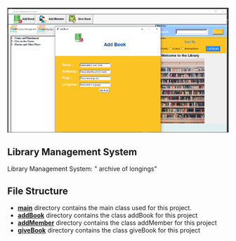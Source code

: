 

![LibraryMS_mvp 06](https://github.com/Okinbird/LibraryMS_mvp/blob/master/images/LibraryMS_mvp%2006.png)


##    Library Management System


Library Management System: " archive of longings"


## File Structure
- **[main](https://github.com/Okinbird/LibraryMS_mvp/blob/master/main.py)** directory contains the main class used for this project.
- **[addBook](https://github.com/Okinbird/LibraryMS_mvp/blob/master/addBook.py)** directory contains the class addBook for this project
- **[addMember](https://github.com/Okinbird/LibraryMS_mvp/blob/master/addMember.py)** directory contains the class addMember for this project
- **[giveBook](https://github.com/Okinbird/LibraryMS_mvp/blob/master/giveBook.py)** directory contains the class giveBook for this project